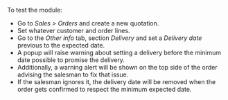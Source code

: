 To test the module:

- Go to *Sales > Orders* and create a new quotation.
- Set whatever customer and order lines.
- Go to the *Other info* tab, section *Delivery* and set a *Delivery date* previous to
  the expected date.
- A popup will raise warning about setting a delivery before the minimum date possible
  to promise the delivery.
- Additionally, a warning alert will be shown on the top side of the order advising the
  salesman to fix that issue.
- If the salesman ignores it, the delivery date will be removed when the order gets
  confirmed to respect the minimum expected date.
